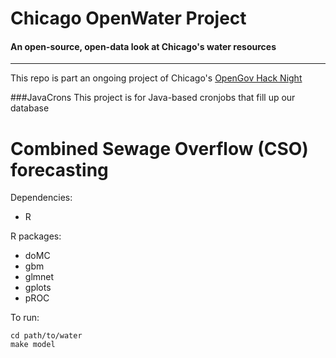 # Chicago OpenWater Project
#### An open-source, open-data look at Chicago's water resources
---
This repo is part an ongoing project of Chicago's [OpenGov Hack Night](http://opengovhacknight.org/)

###JavaCrons
This project is for Java-based cronjobs that fill up our database


Combined Sewage Overflow (CSO) forecasting
==========================================

Dependencies:

* R

R packages:

* doMC
* gbm
* glmnet
* gplots
* pROC

To run:

	cd path/to/water
	make model
